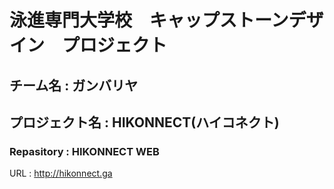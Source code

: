 # 泳進専門大学校　キャップストーンデザイン　プロジェクト

## チーム名 : ガンバリヤ

## プロジェクト名 : HIKONNECT(ハイコネクト)

### Repasitory : HIKONNECT WEB

URL : http://hikonnect.ga
